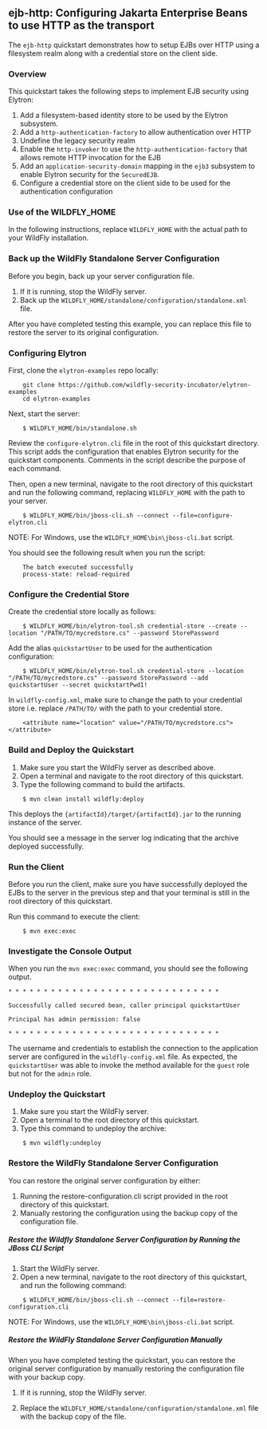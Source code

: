 ## ejb-http:  Configuring Jakarta Enterprise Beans to use HTTP as the transport

The `ejb-http` quickstart demonstrates how to setup EJBs over HTTP using a filesystem realm along with a credential store on the client side.
<!-- 
Note: The purpose of this example is to demonstrate more advanced security configurations using
the Elytron subsystem. If you haven't already, take a look [here](https://github.com/wildfly/quickstart/tree/master/ejb-security)
 to learn how to use
Jakarta EE declarative security access to control EJB access. -->

### Overview

This quickstart takes the following steps to implement EJB security using Elytron:
1. Add a filesystem-based identity store to be used by the Elytron subsystem.
2. Add a `http-authentication-factory` to allow authentication over HTTP
3. Undefine the legacy security realm
4. Enable the `http-invoker` to use the `http-authentication-factory` that allows remote HTTP invocation for the EJB 
5. Add an `application-security-domain` mapping in the `ejb3` subsystem to enable Elytron security for the `SecuredEJB`.
6. Configure a credential store on the client side to be used for the authentication configuration

### Use of the WILDFLY_HOME

In the following instructions, replace ```WILDFLY_HOME``` with the actual path to your WildFly installation. 

### Back up the WildFly Standalone Server Configuration 

Before you begin, back up your server configuration file. 

1. If it is running, stop the WildFly server.
2. Back up the ```WILDFLY_HOME/standalone/configuration/standalone.xml``` file.

After you have completed testing this example, you can replace this file to restore the server to its original configuration. 


### Configuring Elytron

First, clone the ```elytron-examples``` repo locally:
```
    git clone https://github.com/wildfly-security-incubator/elytron-examples
    cd elytron-examples
```
Next, start the server:

```
    $ WILDFLY_HOME/bin/standalone.sh
```

Review the ```configure-elytron.cli``` file in the root of this quickstart directory. This script 
adds the configuration that enables Elytron security for the quickstart components. Comments in the script 
describe the purpose of each command. 

Then, open a new terminal, navigate to the root directory of this quickstart and run the following command, replacing ```WILDFLY_HOME```
with the path to your server. 

```
    $ WILDFLY_HOME/bin/jboss-cli.sh --connect --file=configure-elytron.cli
```

NOTE: For Windows, use the ```WILDFLY_HOME\bin\jboss-cli.bat``` script.

You should see the following result when you run the script:
```$xslt
    The batch executed successfully
    process-state: reload-required
```

### Configure the Credential Store
Create the credential store locally as follows:
```$xslt
    $ WILDFLY_HOME/bin/elytron-tool.sh credential-store --create --location "/PATH/TO/mycredstore.cs" --password StorePassword
```

Add the alias ```quickstartUser``` to be used for the authentication configuration: 

```$xslt
    $ WILDFLY_HOME/bin/elytron-tool.sh credential-store --location "/PATH/TO/mycredstore.cs" --password StorePassword --add quickstartUser --secret quickstartPwd1!
``` 

In ```wildfly-config.xml```, make sure to change the path to your credential store i.e. replace
```/PATH/TO/``` with the path to your credential store. 

```$xslt
    <attribute name="location" value="/PATH/TO/mycredstore.cs"></attribute>
```

### Build and Deploy the Quickstart
1. Make sure you start the WildFly server as described above. 
2. Open a terminal and navigate to the root directory of this quickstart.
3. Type the following command to build the artifacts. 
```$xslt
    $ mvn clean install wildfly:deploy
```

This deploys the ```{artifactId}/target/{artifactId}.jar``` to the running instance of the server.

You should see a message in the server log indicating that the archive deployed successfully. 

### Run the Client 
Before you run the client, make sure you have successfully deployed the EJBs to the server in the previous step and that your 
terminal is still in the root directory of this quickstart. 

Run this command to execute the client: 
```$xslt
    $ mvn exec:exec
```

### Investigate the Console Output
When you run the ```mvn exec:exec``` command, you should see the following output. 

```$xslt
* * * * * * * * * * * * * * * * * * * * * * * * * * * * * *

Successfully called secured bean, caller principal quickstartUser

Principal has admin permission: false

* * * * * * * * * * * * * * * * * * * * * * * * * * * * * *
```

The username and credentials to establish the connection to the application server are configured in the ```wildfly-config.xml``` file. As
expected, the ``quickstartUser`` was able to invoke the method available for the ```guest``` role but not for the ```admin``` role. 

###  Undeploy the Quickstart 
1. Make sure you start the WildFly server.
2. Open a terminal to the root directory of this quickstart. 
3. Type this command to undeploy the archive:
```$xslt
    $ mvn wildfly:undeploy
```

### Restore the WildFly Standalone Server Configuration 
You can restore the original server configuration by either: 
1. Running the restore-configuration.cli script provided in the root directory of this quickstart.
2. Manually restoring the configuration using the backup copy of the configuration file. 

##### Restore the Wildfly Standalone Server Configuration by Running the JBoss CLI Script 
1. Start the WildFly server. 
2. Open a new terminal, navigate to the root directory of this quickstart, and run the following command:
```$xslt
    $ WILDFLY_HOME/bin/jboss-cli.sh --connect --file=restore-configuration.cli
```

NOTE: For Windows, use the ```WILDFLY_HOME\bin\jboss-cli.bat``` script.

##### Restore the WildFly Standalone Server Configuration Manually 
When you have completed testing the quickstart, you can restore the original server configuration by manually restoring the configuration file with your backup copy.

1. If it is running, stop the WildFly server.

2. Replace the ```WILDFLY_HOME/standalone/configuration/standalone.xml``` file with the backup copy of the file.